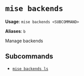 # `mise backends`

**Usage**: `mise backends <SUBCOMMAND>`

**Aliases**: `b`

Manage backends

## Subcommands

* [`mise backends ls`](/cli/backends/ls.md)
